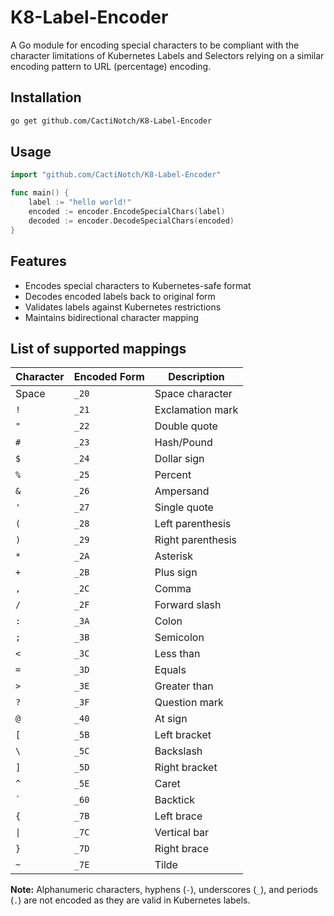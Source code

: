 # K8-Label-Encoder

A Go module for encoding special characters to be compliant with the character limitations of Kubernetes Labels and Selectors relying on a similar encoding pattern to URL (percentage) encoding.

## Installation

```bash
go get github.com/CactiNotch/K8-Label-Encoder
```

## Usage

```go
import "github.com/CactiNotch/K8-Label-Encoder"

func main() {
    label := "hello world!"
    encoded := encoder.EncodeSpecialChars(label)
    decoded := encoder.DecodeSpecialChars(encoded)
}
```

## Features

- Encodes special characters to Kubernetes-safe format
- Decodes encoded labels back to original form
- Validates labels against Kubernetes restrictions
- Maintains bidirectional character mapping

## List of supported mappings

| Character | Encoded Form | Description       |
| --------- | ------------ | ----------------- |
| Space     | `_20`        | Space character   |
| `!`       | `_21`        | Exclamation mark  |
| `"`       | `_22`        | Double quote      |
| `#`       | `_23`        | Hash/Pound        |
| `$`       | `_24`        | Dollar sign       |
| `%`       | `_25`        | Percent           |
| `&`       | `_26`        | Ampersand         |
| `'`       | `_27`        | Single quote      |
| `(`       | `_28`        | Left parenthesis  |
| `)`       | `_29`        | Right parenthesis |
| `*`       | `_2A`        | Asterisk          |
| `+`       | `_2B`        | Plus sign         |
| `,`       | `_2C`        | Comma             |
| `/`       | `_2F`        | Forward slash     |
| `:`       | `_3A`        | Colon             |
| `;`       | `_3B`        | Semicolon         |
| `<`       | `_3C`        | Less than         |
| `=`       | `_3D`        | Equals            |
| `>`       | `_3E`        | Greater than      |
| `?`       | `_3F`        | Question mark     |
| `@`       | `_40`        | At sign           |
| `[`       | `_5B`        | Left bracket      |
| `\`       | `_5C`        | Backslash         |
| `]`       | `_5D`        | Right bracket     |
| `^`       | `_5E`        | Caret             |
| `` ` ``   | `_60`        | Backtick          |
| `{`       | `_7B`        | Left brace        |
| `\|`      | `_7C`        | Vertical bar      |
| `}`       | `_7D`        | Right brace       |
| `~`       | `_7E`        | Tilde             |

**Note:** Alphanumeric characters, hyphens (`-`), underscores (`_`), and periods (`.`) are not encoded as they are valid in Kubernetes labels.
